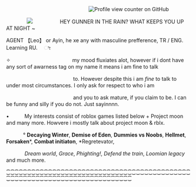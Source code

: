 　　　　　　　　　　　　　　　　![Profile view counter on GitHub](https://komarev.com/ghpvc/?username=DEMISEOFEDEN)

　　　　![](https://files.catbox.moe/f90s6q.png) 　　　　　HEY GUNNER IN THE RAIN? WHAT KEEPS YOU UP AT NIGHT ~ 

AGENT 【Leo】 or Ayin, he xe any with masculine prefference, TR / ENG. Learning RU. 　ೀ 

✧　　　　　　　　　　　　my mood fluxiates alot, however if i dont have any sort of awarness tag on my name it means i am fine to talk

　　　　　　　　　　　　　to. However despite this i am *fine* to talk to under most circumstances. I only ask for respect to who i am

　　　　　　　　　　　　　and you to ask mature, if you claim to be. I can be funny and silly if you do not. Just sayinnnn.

•　　　My interests consist of roblox games listed below + Project moon and many more. Howvere i mostly talk about project moon & rblx.

‎ 　　　° **Decaying Winter**, **Demise of Eden**, **Dummies vs Noobs**, **Hellmet**, **Forsaken***, **Combat initiaton**, *Regretevator,

‎ 　　　‎ ‎*Dream world*, *Grace*, *Phighting!*, *Defend the train*, *Loomian legacy* and much more.

⁐⁐⁐⁐⁐⁐⁐⁐⁐⁐⁐⁐⁐⁐⁐⁐⁐⁐⁐⁐⁐⁐⁐⁐⁐⁐⁐⁐⁐⁐⁐⁐⁐⁐⁐⁐⁐⁐⁐⁐⁐⁐⁐⁐⁐⁐⁐⁐⁐⁐⁐⁐⁐⁐⁐⁐⁐⁐⁐⁐⁐⁐⁐⁐⁐⁐⁐⁐⁐⁐⁐⁐⁐⁐
